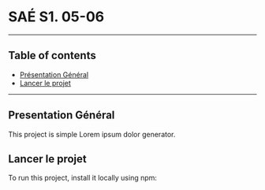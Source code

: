 # SAÉ S1. 05-06

*******
## Table of contents
* [Présentation Général](#presentation)
* [Lancer le projet](#lancer)
*******
<div id='presentation'/> 

## Presentation Général
This project is simple Lorem ipsum dolor generator.


<div id='lancer'/> 

## Lancer le projet
To run this project, install it locally using npm:
